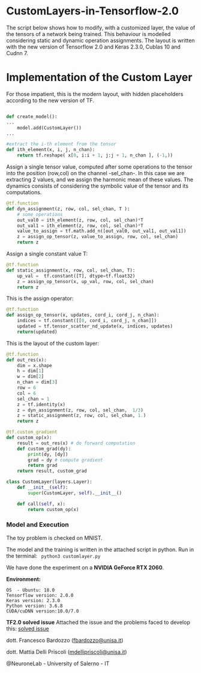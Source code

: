 # CustomLayers-in-Tensorflow-2.0
The script below shows how to modify, with a customized layer, the value of the tensors of a network being trained. This behaviour is modelled considering static and dynamic operation assignments. The layout is written with the new version of Tensorflow 2.0 and Keras 2.3.0, Cublas 10 and Cudnn 7.


# Implementation of the Custom Layer
For those impatient, this is the modern layout,
with hidden placeholders according to the new version of TF.

```python

def create_model():
...
    model.add(CustomLayer())
...

#extract the i-th element from the tensor
def ith_element(x, i, j, n_chan):
    return tf.reshape( x[0, i:i + 1, j:j + 1, n_chan ], (-1,))

```
Assign a single tensor value, computed after some operations to the tensor into the position (row,col)
on the channel -sel_chan-. In this case we are extracting 2 values, and we assign the harmonic mean
of these values. 
The dynamics consists of considering the symbolic value of the tensor and its computations. 
```python
@tf.function
def dyn_assignment(z, row, col, sel_chan, T ):
    # some operations
    out_val0 = ith_element(z, row, col, sel_chan)*T
    out_val1 = ith_element(z, row, col, sel_chan)*T
    value_to_assign = tf.math.add_n([out_val0, out_val1, out_val1])
    z = assign_op_tensor(z, value_to_assign, row, col, sel_chan)
    return z

```
Assign a single constant value T:

```python
@tf.function
def static_assignment(x, row, col, sel_chan, T):
    up_val =  tf.constant([T], dtype=tf.float32)
    z = assign_op_tensor(x, up_val, row, col, sel_chan)
    return z
```
 This is the assign operator:
```python
@tf.function
def assign_op_tensor(x, updates, cord_i, cord_j, n_chan):
    indices = tf.constant([[0, cord_i, cord_j, n_chan]])
    updated = tf.tensor_scatter_nd_update(x, indices, updates)
    return(updated)

```
This is the layout of the custom layer:
```python
@tf.function
def out_res(x):
    dim = x.shape
    h = dim[1]
    w = dim[2]
    n_chan = dim[3]
    row = 6
    col = 6
    sel_chan = 1
    z = tf.identity(x)
    z = dyn_assignment(z, row, col, sel_chan,  1/3)
    z = static_assignment(z, row, col, sel_chan, 1.)
    return z

@tf.custom_gradient
def custom_op(x):
    result = out_res(x) # do forward computation
    def custom_grad(dy):
        print(dy, [dy])
        grad = dy # compute gradient
        return grad
    return result, custom_grad

class CustomLayer(layers.Layer):
    def __init__(self):
        super(CustomLayer, self).__init__()

    def call(self, x):
        return custom_op(x)

```
### Model and Execution

The toy problem is checked on MNIST.  

The model and the training is written in the attached script in python.
Run in the terminal: ```  python3 customlayer.py ``` 

We have done the experiment on a **NVIDIA GeForce RTX 2060**.

**Environment:**
``` 
OS  - Ubuntu: 18.0
Tensorflow version: 2.0.0
Keras version: 2.3.0
Python version: 3.6.8
CUDA/cuDNN version:10.0/7.0
``` 
**TF2.0 solved issue**
Attached the issue and the problems faced to develop this: [solved issue](https://github.com/tensorflow/tensorflow/issues/34549)

dott. Francesco Bardozzo (fbardozzo@unisa.it)

dott. Mattia Delli Priscoli  (mdellipriscoli@unisa.it)

@NeuroneLab - University of Salerno - IT




